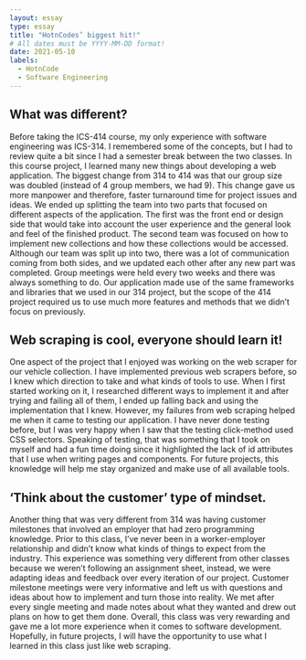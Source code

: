 ```yaml
---
layout: essay
type: essay
title: "HotnCodes’ biggest hit!"
# All dates must be YYYY-MM-DD format!
date: 2021-05-10
labels:
  - HotnCode
  - Software Engineering
---
```


## What was different?

Before taking the ICS-414 course, my only experience with software engineering was ICS-314. I remembered some of the concepts, but I had to review quite a bit since I had a semester break between the two classes. In this course project, I learned many new things about developing a web application. The biggest change from 314 to 414 was that our group size was doubled (instead of 4 group members, we had 9). This change gave us more manpower and therefore, faster turnaround time for project issues and ideas. We ended up splitting the team into two parts that focused on different aspects of the application. The first was the front end or design side that would take into account the user experience and the general look and feel of the finished product. The second team was focused on how to implement new collections and how these collections would be accessed. Although our team was split up into two, there was a lot of communication coming from both sides, and we updated each other after any new part was completed. Group meetings were held every two weeks and there was always something to do. Our application made use of the same frameworks and libraries that we used in our 314 project, but the scope of the 414 project required us to use much more features and methods that we didn’t focus on previously.

## Web scraping is cool, everyone should learn it!

One aspect of the project that I enjoyed was working on the web scraper for our vehicle collection. I have implemented previous web scrapers before, so I knew which direction to take and what kinds of tools to use. When I first started working on it, I researched different ways to implement it and after trying and failing all of them, I ended up falling back and using the implementation that I knew. However, my failures from web scraping helped me when it came to testing our application. I have never done testing before, but I was very happy when I saw that the testing click-method used CSS selectors. Speaking of testing, that was something that I took on myself and had a fun time doing since it highlighted the lack of id attributes that I use when writing pages and components. For future projects, this knowledge will help me stay organized and make use of all available tools.

## ‘Think about the customer’ type of mindset.

Another thing that was very different from 314 was having customer milestones that involved an employer that had zero programming knowledge. Prior to this class, I’ve never been in a worker-employer relationship and didn’t know what kinds of things to expect from the industry. This experience was something very different from other classes because we weren’t following an assignment sheet, instead, we were adapting ideas and feedback over every iteration of our project. Customer milestone meetings were very informative and left us with questions and ideas about how to implement and turn those into reality. We met after every single meeting and made notes about what they wanted and drew out plans on how to get them done. Overall, this class was very rewarding and gave me a lot more experience when it comes to software development. Hopefully, in future projects, I will have the opportunity to use what I learned in this class just like web scraping.


<br/>


                                                                                                                                                                  










